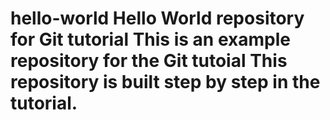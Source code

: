 # hello-world Hello World repository for Git tutorial This is an example repository for the Git tutoial   This repository is built step by step in the tutorial. 

